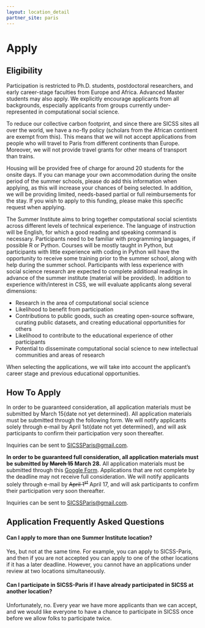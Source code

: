 ```yaml
---
layout: location_detail
partner_site: paris
---
```


[//]: # (Update the following info to match your location!)

# Apply

## Eligibility

Participation is restricted to Ph.D. students, postdoctoral researchers, and early career-stage faculties from Europe and Africa. Advanced Master students may also apply. We explicitly encourage applicants from all backgrounds, especially applicants from groups currently under-represented in computational social science.

To reduce our collective carbon footprint, and since there are SICSS sites all over the world, we have a no-fly policy (scholars from the African continent are exempt from this). This means that we will not accept applications from people who will travel to Paris from different continents than Europe. Moreover, we will not provide travel grants for other means of transport than trains.

Housing will be provided free of charge for around 20 students for the onsite days. If you can manage your own accommodation during the onsite period of the summer schools, please do add this information when applying, as this will increase your chances of being selected. In addition, we will be providing limited, needs-based partial or full reimbursements for the stay. If you wish to apply to this funding, please make this specific request when applying.

The Summer Institute aims to bring together computational social scientists across different levels of technical experience. The language of instruction will be English, for which a good reading and speaking command is necessary. Participants need to be familiar with programming languages, if possible R or Python. Courses will be mostly taught in Python, but participants with little experience with coding in Python will have the opportunity to receive some training prior to the summer school, along with help during the summer school. Participants with less experience with social science research are expected to complete additional readings in advance of the summer institute (material will be provided). In addition to experience with/interest in CSS, we will evaluate applicants along several dimensions:

* Research in the area of computational social science
* Likelihood to benefit from participation
* Contributions to public goods, such as creating open-source software, curating public datasets, and creating educational opportunities for others
* Likelihood to contribute to the educational experience of other participants
* Potential to disseminate computational social science to new intellectual communities and areas of research

When selecting the applications, we will take into account the applicant’s career stage and previous educational opportunities.

## How To Apply
In order to be guaranteed consideration, all application materials must be submitted by March 15{date not yet determined}. All application materials must be submitted through the following form. We will notify applicants solely through e-mail by April 1st{date not yet determined}, and will ask participants to confirm their participation very soon thereafter.

Inquiries can be sent to SICSSParis@gmail.com.


**In order to be guaranteed full consideration, all application materials must be submitted by ~~March 15~~ March 28.** All application materials must be submitted through this [Google Form](https://docs.google.com/forms/d/e/1FAIpQLScnjlH7b3VOrTNcfZPXDYfEUpsRIiTskAhEBgrR4rKbQZrXQg/viewform). Applications that are not complete by the deadline may not receive full consideration. We will notify applicants solely through e-mail by ~~April 1<sup>st</sup>~~ April 17, and will ask participants to confirm their participation very soon thereafter.

Inquiries can be sent to [SICSSParis@gmail.com](SICSSParis@gmail.com).

## Application Frequently Asked Questions

#### Can I apply to more than one Summer Institute location?

Yes, but not at the same time. For example, you can apply to SICSS-Paris, and then if you are not accepted you can apply to one of the other locations if it has a later deadline. However, you cannot have an applications under review at two locations simultaneously.

#### Can I participate in SICSS-Paris if I have already participated in SICSS at another location?

Unfortunately, no. Every year we have more applicants than we can accept, and we would like everyone to have a chance to participate in SICSS once before we allow folks to participate twice.
